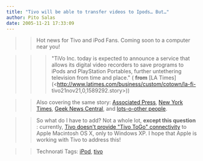 ```yaml
---
title: "Tivo will be able to transfer videos to Ipods… But…"
author: Pito Salas
date: 2005-11-21 17:33:09
---
```


>>

>> Hot news for Tivo and iPod Fans. Coming soon to a computer near you!

>>

>>> "TiVo Inc. today is expected to announce a service that allows its digital
video recorders to save programs to iPods and PlayStation Portables, further
untethering television from time and place." ( **from** [LA
Times](<http://www.latimes.com/business/custom/cotown/la-fi-
tivo21nov21,0,1589292.story>))

>>

>> Also covering the same story: [Associated
Press](<http://news.yahoo.com/s/ap/20051121/ap_on_hi_te/tivotogo_expands>),
[New York
Times](<http://www.nytimes.com/2005/11/21/business/media/21download.html?ex=1290229200&en=2b53054eb7d13755&ei=5088&partner=rssnyt&emc=rss>),
[Geek News Central](<http://www.geeknewscentral.com/archives/005175.html>),
and [lots-o-other
people](<http://www.pvrblog.com/pvr/2005/11/tivo_is_coming_.html>).

>>

>> So what do I have to add? Not a whole lot, **except this question** :
currently, [Tivo doesn't provide "Tivo ToGo"
connectivity](<http://www.tivo.com/4.9.4.1.asp>) to Apple Macintosh OS X, only
to Windows XP. I hope that Apple is working with Tivo to address this!

>>

>> Technorati Tags: [iPod](<http://www.technorati.com/tag/iPod>),
[tivo](<http://www.technorati.com/tag/tivo>)


